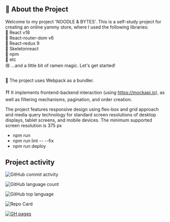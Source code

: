 #### 
## 🍜 About the Project
Welcome to my project 'NOODLE & BYTES'. This is a self-study project for creating an online yammy store, where I used the following libraries:  
🍥 React v18  
🍥 React-router-dom v6  
🍥 React-redux 9  
🍥 Skeletonreact  
🍥 npm  
🍥 etc  
🉐 ...and a little bit of ramen magic. Let's get started! 
##
🐲 The project uses Webpack as a bundler.  

⛩️ It implements frontend-backend interaction (using https://mockapi.io), as well as filtering mechanisms, pagination, and order creation. 

The project features responsive design using flex-box and grid approach and media query technology for standard screen resolutions of desktop displays, tablet screens, and mobile devices. The minimum supported screen resolution is 375 px

- npm run 
- npm run lint -- --fix
- npm run deploy


## Project activity
![GitHub commit activity](https://img.shields.io/github/commit-activity/w/stereogamm/web-shop?style=for-the-badge&labelColor=%23e6dbbb&color=%23c30000)

![GitHub language count](https://img.shields.io/github/languages/count/stereogamm/web-shop?style=for-the-badge&labelColor=%23e6dbbb&color=%23c30000)

![GitHub top language](https://img.shields.io/github/languages/top/stereogamm/web-shop?style=for-the-badge&labelColor=%23e6dbbb&color=%23c30000)


![Repo Card](https://github-readme-stats.vercel.app/api/pin/?username=stereogamm&repo=web-shop&theme=ambient_gradient&show_owner=true&hide=issues)


[![GH pages](https://img.shields.io/badge/GitHub-Pages-c051c1?style=for-the-badge&logo=github)]( https://stereogamm.github.io/web-shop/ )


